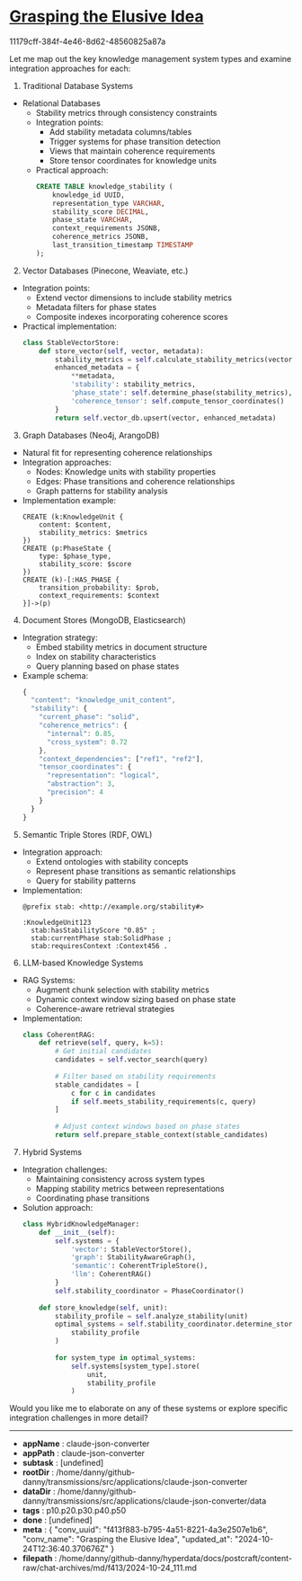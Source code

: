 # [Grasping the Elusive Idea](https://claude.ai/chat/f413f883-b795-4a51-8221-4a3e2507e1b6)

11179cff-384f-4e46-8d62-48560825a87a

 Let me map out the key knowledge management system types and examine integration approaches for each:

1. Traditional Database Systems
- Relational Databases
  * Stability metrics through consistency constraints
  * Integration points:
    - Add stability metadata columns/tables
    - Trigger systems for phase transition detection
    - Views that maintain coherence requirements
    - Store tensor coordinates for knowledge units
  * Practical approach:
    ```sql
    CREATE TABLE knowledge_stability (
        knowledge_id UUID,
        representation_type VARCHAR,
        stability_score DECIMAL,
        phase_state VARCHAR,
        context_requirements JSONB,
        coherence_metrics JSONB,
        last_transition_timestamp TIMESTAMP
    );
    ```

2. Vector Databases (Pinecone, Weaviate, etc.)
- Integration points:
  * Extend vector dimensions to include stability metrics
  * Metadata filters for phase states
  * Composite indexes incorporating coherence scores
- Practical implementation:
  ```python
  class StableVectorStore:
      def store_vector(self, vector, metadata):
          stability_metrics = self.calculate_stability_metrics(vector)
          enhanced_metadata = {
              **metadata,
              'stability': stability_metrics,
              'phase_state': self.determine_phase(stability_metrics),
              'coherence_tensor': self.compute_tensor_coordinates()
          }
          return self.vector_db.upsert(vector, enhanced_metadata)
  ```

3. Graph Databases (Neo4j, ArangoDB)
- Natural fit for representing coherence relationships
- Integration approaches:
  * Nodes: Knowledge units with stability properties
  * Edges: Phase transitions and coherence relationships
  * Graph patterns for stability analysis
- Implementation example:
  ```cypher
  CREATE (k:KnowledgeUnit {
      content: $content,
      stability_metrics: $metrics
  })
  CREATE (p:PhaseState {
      type: $phase_type,
      stability_score: $score
  })
  CREATE (k)-[:HAS_PHASE {
      transition_probability: $prob,
      context_requirements: $context
  }]->(p)
  ```

4. Document Stores (MongoDB, Elasticsearch)
- Integration strategy:
  * Embed stability metrics in document structure
  * Index on stability characteristics
  * Query planning based on phase states
- Example schema:
  ```javascript
  {
    "content": "knowledge_unit_content",
    "stability": {
      "current_phase": "solid",
      "coherence_metrics": {
        "internal": 0.85,
        "cross_system": 0.72
      },
      "context_dependencies": ["ref1", "ref2"],
      "tensor_coordinates": {
        "representation": "logical",
        "abstraction": 3,
        "precision": 4
      }
    }
  }
  ```

5. Semantic Triple Stores (RDF, OWL)
- Integration approach:
  * Extend ontologies with stability concepts
  * Represent phase transitions as semantic relationships
  * Query for stability patterns
- Implementation:
  ```turtle
  @prefix stab: <http://example.org/stability#>
  
  :KnowledgeUnit123 
    stab:hasStabilityScore "0.85" ;
    stab:currentPhase stab:SolidPhase ;
    stab:requiresContext :Context456 .
  ```

6. LLM-based Knowledge Systems
- RAG Systems:
  * Augment chunk selection with stability metrics
  * Dynamic context window sizing based on phase state
  * Coherence-aware retrieval strategies
- Implementation:
  ```python
  class CoherentRAG:
      def retrieve(self, query, k=5):
          # Get initial candidates
          candidates = self.vector_search(query)
          
          # Filter based on stability requirements
          stable_candidates = [
              c for c in candidates 
              if self.meets_stability_requirements(c, query)
          ]
          
          # Adjust context windows based on phase states
          return self.prepare_stable_context(stable_candidates)
  ```

7. Hybrid Systems
- Integration challenges:
  * Maintaining consistency across system types
  * Mapping stability metrics between representations
  * Coordinating phase transitions
- Solution approach:
  ```python
  class HybridKnowledgeManager:
      def __init__(self):
          self.systems = {
              'vector': StableVectorStore(),
              'graph': StabilityAwareGraph(),
              'semantic': CoherentTripleStore(),
              'llm': CoherentRAG()
          }
          self.stability_coordinator = PhaseCoordinator()
      
      def store_knowledge(self, unit):
          stability_profile = self.analyze_stability(unit)
          optimal_systems = self.stability_coordinator.determine_storage(
              stability_profile
          )
          
          for system_type in optimal_systems:
              self.systems[system_type].store(
                  unit, 
                  stability_profile
              )
  ```

Would you like me to elaborate on any of these systems or explore specific integration challenges in more detail?

---

* **appName** : claude-json-converter
* **appPath** : claude-json-converter
* **subtask** : [undefined]
* **rootDir** : /home/danny/github-danny/transmissions/src/applications/claude-json-converter
* **dataDir** : /home/danny/github-danny/transmissions/src/applications/claude-json-converter/data
* **tags** : p10.p20.p30.p40.p50
* **done** : [undefined]
* **meta** : {
  "conv_uuid": "f413f883-b795-4a51-8221-4a3e2507e1b6",
  "conv_name": "Grasping the Elusive Idea",
  "updated_at": "2024-10-24T12:36:40.370676Z"
}
* **filepath** : /home/danny/github-danny/hyperdata/docs/postcraft/content-raw/chat-archives/md/f413/2024-10-24_111.md